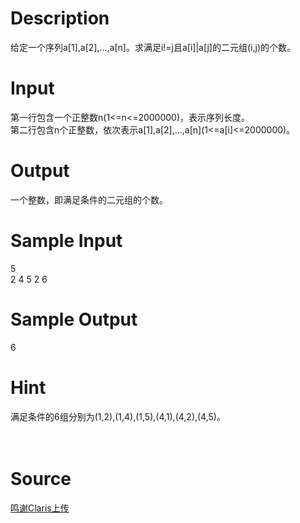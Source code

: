
# Description

<div class="content"><div>给定一个序列a[1],a[2],...,a[n]。求满足i!=j且a[i]|a[j]的二元组(i,j)的个数。</div>
<p></p></div>

# Input

<div class="content"><div>第一行包含一个正整数n(1&lt;=n&lt;=2000000)，表示序列长度。</div>
<div>第二行包含n个正整数，依次表示a[1],a[2],...,a[n](1&lt;=a[i]&lt;=2000000)。</div>
<p></p></div>

# Output

<div class="content"><div>一个整数，即满足条件的二元组的个数。</div>
<p></p></div>

# Sample Input

<div class="content"><span class="sampledata">5<br/>
2 4 5 2 6</span></div>

# Sample Output

<div class="content"><span class="sampledata">6</span></div>

# Hint

<div class="content"><p></p><div>满足条件的6组分别为(1,2),(1,4),(1,5),(4,1),(4,2),(4,5)。</div><br/>
<div></div><br/>
<p></p><p></p></div>

# Source

<div class="content"><p><a href="problemset.php?search=鸣谢Claris上传">鸣谢Claris上传</a></p></div>

